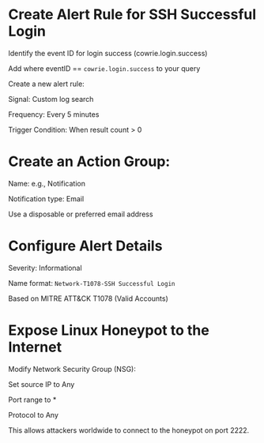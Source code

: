 # Create Alert Rule for SSH Successful Login
  
  Identify the event ID for login success (cowrie.login.success)
  
  Add where eventID == ``cowrie.login.success`` to your query
  
  Create a new alert rule:
  
  Signal: Custom log search
  
  Frequency: Every 5 minutes
  
  Trigger Condition: When result count > 0

# Create an Action Group:

  Name: e.g., Notification
  
  Notification type: Email
  
  Use a disposable or preferred email address

# Configure Alert Details

  Severity: Informational
  
  Name format: ``Network-T1078-SSH Successful Login``
  
  Based on MITRE ATT&CK T1078 (Valid Accounts)

# Expose Linux Honeypot to the Internet
  
  Modify Network Security Group (NSG):
  
  Set source IP to Any
 
  Port range to *
  
  Protocol to Any
  
  This allows attackers worldwide to connect to the honeypot on port 2222.
